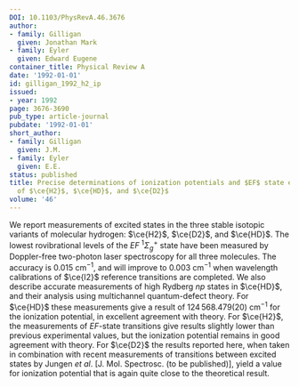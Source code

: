 ```yaml
---
DOI: 10.1103/PhysRevA.46.3676
author:
- family: Gilligan
  given: Jonathan Mark
- family: Eyler
  given: Edward Eugene
container_title: Physical Review A
date: '1992-01-01'
id: gilligan_1992_h2_ip
issued:
- year: 1992
page: 3676-3690
pub_type: article-journal
pubdate: '1992-01-01'
short_author:
- family: Gilligan
  given: J.M.
- family: Eyler
  given: E.E.
status: published
title: Precise determinations of ionization potentials and $EF$ state energy levels
  of $\ce{H2}$, $\ce{HD}$, and $\ce{D2}$
volume: '46'
---
```

We report measurements of excited states in the three stable isotopic variants of molecular hydrogen: $\ce{H2}$, $\ce{D2}$, and $\ce{HD}$. The lowest rovibrational levels of the $\mathit{EF}~{}^{1}{\Sigma}_g^{+}$ state have been measured by Doppler-free two-photon laser spectroscopy for all three molecules. The accuracy is $0.015~\text{cm}^{-1}$, and will improve to $0.003~\text{cm}^{-1}$ when wavelength calibrations of $\ce{I2}$ reference transitions are completed. We also describe accurate measurements of high Rydberg $np$ states in $\ce{HD}$, and their analysis using multichannel quantum-defect theory. For $\ce{HD}$ these measurements give a result of $124\,568.479(20)~\text{cm}^{-1}$ for the ionization potential, in excellent agreement with theory. For $\ce{H2}$, the measurements of *EF*-state transitions give results slightly lower than previous experimental values, but the ionization potential remains in good agreement with theory. For $\ce{D2}$ the results reported here, when taken in combination with recent measurements of transitions between excited states by Jungen *et al*. \[J. Mol. Spectrosc. (to be published)\], yield a value for ionization potential that is again quite close to the theoretical result.
